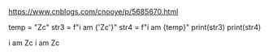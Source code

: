 https://www.cnblogs.com/cnooye/p/5685670.html


temp = "Zc"
str3 = f"i am {'Zc'}"
str4 = f"i am {temp}"
print(str3)
print(str4)

i am Zc
i am Zc

